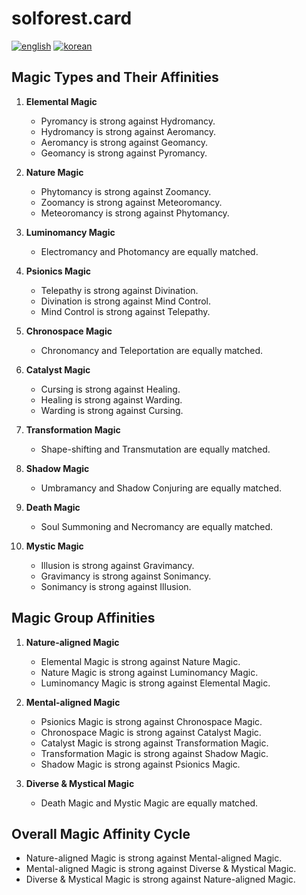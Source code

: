 # solforest.card
[![english](https://img.shields.io/badge/lang-english-red.svg)](https://github.com/kjaylee/solforest.card/blob/master/README.md)
[![korean](https://img.shields.io/badge/lang-korean-blue.svg)](https://github.com/kjaylee/solforest.card/blob/master/README.kr.md)

## Magic Types and Their Affinities

1. **Elemental Magic**
   - Pyromancy is strong against Hydromancy.
   - Hydromancy is strong against Aeromancy.
   - Aeromancy is strong against Geomancy.
   - Geomancy is strong against Pyromancy.

2. **Nature Magic**
   - Phytomancy is strong against Zoomancy.
   - Zoomancy is strong against Meteoromancy.
   - Meteoromancy is strong against Phytomancy.

3. **Luminomancy Magic**
   - Electromancy and Photomancy are equally matched.

4. **Psionics Magic**
   - Telepathy is strong against Divination.
   - Divination is strong against Mind Control.
   - Mind Control is strong against Telepathy.

5. **Chronospace Magic**
   - Chronomancy and Teleportation are equally matched.

6. **Catalyst Magic**
   - Cursing is strong against Healing.
   - Healing is strong against Warding.
   - Warding is strong against Cursing.

7. **Transformation Magic**
   - Shape-shifting and Transmutation are equally matched.

8. **Shadow Magic**
   - Umbramancy and Shadow Conjuring are equally matched.

9. **Death Magic**
   - Soul Summoning and Necromancy are equally matched.

10. **Mystic Magic**
    - Illusion is strong against Gravimancy.
    - Gravimancy is strong against Sonimancy.
    - Sonimancy is strong against Illusion.

## Magic Group Affinities

1. **Nature-aligned Magic**
   - Elemental Magic is strong against Nature Magic.
   - Nature Magic is strong against Luminomancy Magic.
   - Luminomancy Magic is strong against Elemental Magic.

2. **Mental-aligned Magic**
   - Psionics Magic is strong against Chronospace Magic.
   - Chronospace Magic is strong against Catalyst Magic.
   - Catalyst Magic is strong against Transformation Magic.
   - Transformation Magic is strong against Shadow Magic.
   - Shadow Magic is strong against Psionics Magic.

3. **Diverse & Mystical Magic**
   - Death Magic and Mystic Magic are equally matched.

## Overall Magic Affinity Cycle

- Nature-aligned Magic is strong against Mental-aligned Magic.
- Mental-aligned Magic is strong against Diverse & Mystical Magic.
- Diverse & Mystical Magic is strong against Nature-aligned Magic.

